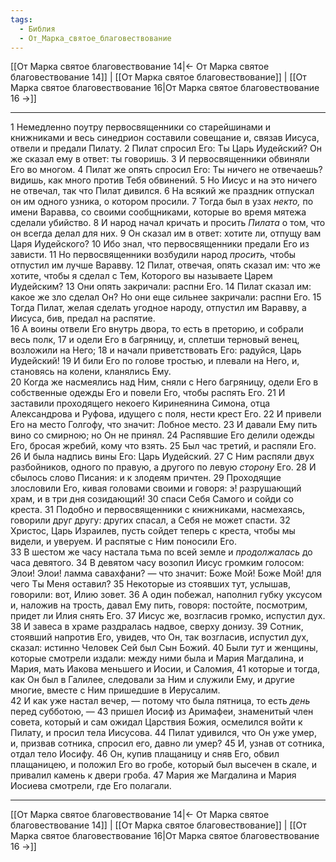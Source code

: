 ```yaml
---
tags:
  - Библия
  - От_Марка_святое_благовествование
---
```

[[От Марка святое благовествование 14|← От Марка святое благовествование 14]] | [[От Марка святое благовествование]] | [[От Марка святое благовествование 16|От Марка святое благовествование 16 →]]

---
1 Немедленно поутру первосвященники со старейшинами и книжниками и весь синедрион составили совещание и, связав Иисуса, отвели и предали Пилату.
2 Пилат спросил Его: Ты Царь Иудейский? Он же сказал ему в ответ: ты говоришь.
3 И первосвященники обвиняли Его во многом.
4 Пилат же опять спросил Его: Ты ничего не отвечаешь? видишь, как много против Тебя обвинений.
5 Но Иисус и на это ничего не отвечал, так что Пилат дивился.
6 На всякий же праздник отпускал он им одного узника, о котором просили.
7 Тогда был в узах <I>некто,</I> по имени Варавва, со своими сообщниками, которые во время мятежа сделали убийство.
8 И народ начал кричать и просить <I>Пилата</I> о том, что он всегда делал для них.
9 Он сказал им в ответ: хотите ли, отпущу вам Царя Иудейского?
10 Ибо знал, что первосвященники предали Его из зависти.
11 Но первосвященники возбудили народ <I>просить,</I> чтобы отпустил им лучше Варавву.
12 Пилат, отвечая, опять сказал им: что же хотите, чтобы я сделал с Тем, Которого вы называете Царем Иудейским?
13 Они опять закричали: распни Его.
14 Пилат сказал им: какое же зло сделал Он? Но они еще сильнее закричали: распни Его.
15 Тогда Пилат, желая сделать угодное народу, отпустил им Варавву, а Иисуса, бив, предал на распятие.<br>
16 А воины отвели Его внутрь двора, то есть в преторию, и собрали весь полк,
17 и одели Его в багряницу, и, сплетши терновый венец, возложили на Него;
18 и начали приветствовать Его: радуйся, Царь Иудейский!
19 И били Его по голове тростью, и плевали на Него, и, становясь на колени, кланялись Ему.<br>
20 Когда же насмеялись над Ним, сняли с Него багряницу, одели Его в собственные одежды Его и повели Его, чтобы распять Его.
21 И заставили проходящего некоего Киринеянина Симона, отца Александрова и Руфова, идущего с поля, нести крест Его.
22 И привели Его на место Голгофу, что значит: Лобное место.
23 И давали Ему пить вино со смирною; но Он не принял.
24 Распявшие Его делили одежды Его, бросая жребий, кому что взять.
25 Был час третий, и распяли Его.
26 И была надпись вины Его: Царь Иудейский.
27 С Ним распяли двух разбойников, одного по правую, а другого по левую <I>сторону</I> Его.
28 И сбылось слово Писания: и к злодеям причтен.
29 Проходящие злословили Его, кивая головами своими и говоря: э! разрушающий храм, и в три дня созидающий!
30 спаси Себя Самого и сойди со креста.
31 Подобно и первосвященники с книжниками, насмехаясь, говорили друг другу: других спасал, а Себя не может спасти.
32 Христос, Царь Израилев, пусть сойдет теперь с креста, чтобы мы видели, и уверуем. И распятые с Ним поносили Его.<br>
33 В шестом же часу настала тьма по всей земле и <I>продолжалась</I> до часа девятого.
34 В девятом часу возопил Иисус громким голосом: Элои! Элои! ламма савахфани? — что значит: Боже Мой! Боже Мой! для чего Ты Меня оставил?
35 Некоторые из стоявших тут, услышав, говорили: вот, Илию зовет.
36 А один побежал, наполнил губку уксусом и, наложив на трость, давал Ему пить, говоря: постойте, посмотрим, придет ли Илия снять Его.
37 Иисус же, возгласив громко, испустил дух.
38 И завеса в храме раздралась надвое, сверху донизу.
39 Сотник, стоявший напротив Его, увидев, что Он, так возгласив, испустил дух, сказал: истинно Человек Сей был Сын Божий.
40 Были <I>тут</I> и женщины, которые смотрели издали: между ними была и Мария Магдалина, и Мария, мать Иакова меньшего и Иосии, и Саломия,
41 которые и тогда, как Он был в Галилее, следовали за Ним и служили Ему, и другие многие, вместе с Ним пришедшие в Иерусалим.<br>
42 И как уже настал вечер, — потому что была пятница, то есть <I>день</I> перед субботою, —
43 пришел Иосиф из Аримафеи, знаменитый член совета, который и сам ожидал Царствия Божия, осмелился войти к Пилату, и просил тела Иисусова.
44 Пилат удивился, что Он уже умер, и, призвав сотника, спросил его, давно ли умер?
45 И, узнав от сотника, отдал тело Иосифу.
46 Он, купив плащаницу и сняв Его, обвил плащаницею, и положил Его во гробе, который был высечен в скале, и привалил камень к двери гроба.
47 Мария же Магдалина и Мария Иосиева смотрели, где Его полагали.

---
[[От Марка святое благовествование 14|← От Марка святое благовествование 14]] | [[От Марка святое благовествование]] | [[От Марка святое благовествование 16|От Марка святое благовествование 16 →]]